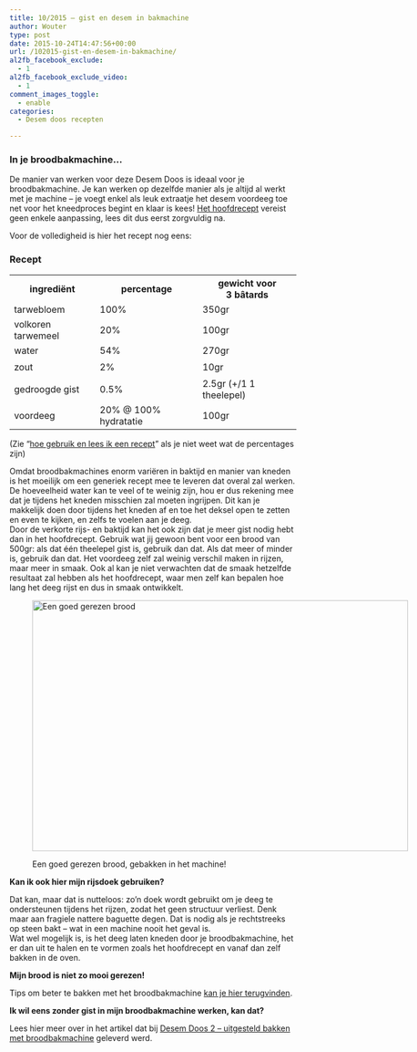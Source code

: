 ```yaml
---
title: 10/2015 – gist en desem in bakmachine
author: Wouter
type: post
date: 2015-10-24T14:47:56+00:00
url: /102015-gist-en-desem-in-bakmachine/
al2fb_facebook_exclude:
  - 1
al2fb_facebook_exclude_video:
  - 1
comment_images_toggle:
  - enable
categories:
  - Desem doos recepten

---
```

### In je broodbakmachine&#8230;

De manier van werken voor deze Desem Doos is ideaal voor je broodbakmachine. Je kan werken op dezelfde manier als je altijd al werkt met je machine &#8211; je voegt enkel als leuk extraatje het desem voordeeg toe net voor het kneedproces begint en klaar is kees! [Het hoofdrecept][1] vereist geen enkele aanpassing, lees dit dus eerst zorgvuldig na.
  
Voor de volledigheid is hier het recept nog eens:

### Recept

<div class="table-responsive">
<table  style="width:100%; "  class="easy-table easy-table-default tablesorter  table table-striped" border="0">
<tr>
<th class=' ' >
ingrediënt
</th>

<th class=' ' >
percentage
</th>

<th class=' ' >
gewicht voor 3 bâtards
</th>
</tr>

<tr>
<td >
tarwebloem
</td>

<td >
100%
</td>

<td >
350gr
</td>
</tr>

<tr>
<td >
volkoren tarwemeel
</td>

<td >
20%
</td>

<td >
100gr
</td>
</tr>

<tr>
<td >
water
</td>

<td >
54%
</td>

<td >
270gr
</td>
</tr>

<tr>
<td >
<span style="line-height: 1.6471;">zout</td> 

<td >
2%
</td>

<td >
10gr
</td></tr> 

<tr>
<td >
gedroogde gist
</td>

<td >
0.5%
</td>

<td >
2.5gr (+/1 1 theelepel)
</td>
</tr>

<tr>
<td >
</span><span style="line-height: 1.6471;">voordeeg</td> 

<td >
  20% @ 100% hydratatie
</td>

<td >
  100gr</span><span style="line-height: 1.6471;"></td> </tr> </tbody></table></div></span></p> 
  
  <p>
    (Zie &#8220;<a title="Hoe gebruik en lees ik een recept?" href="https://redzuurdesem.be/hoe-gebruik-en-lees-ik-een-recept/">hoe gebruik en lees ik een recept</a>&#8221; als je niet weet wat de percentages zijn)
  </p>
  
  <p>
    Omdat broodbakmachines enorm variëren in baktijd en manier van kneden is het moeilijk om een generiek recept mee te leveren dat overal zal werken. De hoeveelheid water kan te veel of te weinig zijn, hou er dus rekening mee dat je tijdens het kneden misschien zal moeten ingrijpen. Dit kan je makkelijk doen door tijdens het kneden af en toe het deksel open te zetten en even te kijken, en zelfs te voelen aan je deeg.<br /> Door de verkorte rijs- en baktijd kan het ook zijn dat je meer gist nodig hebt dan in het hoofdrecept. Gebruik wat jij gewoon bent voor een brood van 500gr: als dat één theelepel gist is, gebruik dan dat. Als dat meer of minder is, gebruik dan dat. Het voordeeg zelf zal weinig verschil maken in rijzen, maar meer in smaak. Ook al kan je niet verwachten dat de smaak hetzelfde resultaat zal hebben als het hoofdrecept, waar men zelf kan bepalen hoe lang het deeg rijst en dus in smaak ontwikkelt.
  </p><figure id="attachment_865" style="width: 660px" class="wp-caption aligncenter">
  
  <a href="https://redzuurdesem.be/wp-content/uploads/2015/04/MG_0769.jpg"><img class="size-large wp-image-865" src="https://redzuurdesem.be/wp-content/uploads/2015/04/MG_0769-1024x683.jpg" alt="Een goed gerezen brood" width="660" height="440" srcset="https://redzuurdesem.be/wp-content/uploads/2015/04/MG_0769-1024x683.jpg 1024w, https://redzuurdesem.be/wp-content/uploads/2015/04/MG_0769-300x200.jpg 300w, https://redzuurdesem.be/wp-content/uploads/2015/04/MG_0769.jpg 1200w" sizes="(max-width: 660px) 100vw, 660px" /></a><figcaption class="wp-caption-text">Een goed gerezen brood, gebakken in het machine!</figcaption></figure> 
  
  <p>
    <strong>Kan ik ook hier mijn rijsdoek gebruiken?</strong>
  </p>
  
  <p>
    Dat kan, maar dat is nutteloos: zo&#8217;n doek wordt gebruikt om je deeg te ondersteunen tijdens het rijzen, zodat het geen structuur verliest. Denk maar aan fragiele nattere baguette degen. Dat is nodig als je rechtstreeks op steen bakt &#8211; wat in een machine nooit het geval is.<br /> Wat wel mogelijk is, is het deeg laten kneden door je broodbakmachine, het er dan uit te halen en te vormen zoals het hoofdrecept en vanaf dan zelf bakken in de oven.
  </p>
  
  <p>
    <strong>Mijn brood is niet zo mooi gerezen! </strong>
  </p>
  
  <p>
    Tips om beter te bakken met het broodbakmachine <a title="Zuurdesem en broodbakmachines: doenbaar?" href="https://redzuurdesem.be/zuurdesem-en-broodbakmachines-doenbaar/">kan je hier terugvinden</a>.
  </p>
  
  <p>
    <strong>Ik wil eens zonder gist in mijn broodbakmachine werken, kan dat?</strong>
  </p>
  
  <p>
    Lees hier meer over in het artikel dat bij <a href="https://redzuurdesem.be/42015-uitgesteld-bakken-met-het-broodbakmachine/">Desem Doos 2 &#8211; uitgesteld bakken met broodbakmachine</a> geleverd werd.
  </p>

 [1]: https://redzuurdesem.be/102015-hybride-degen/